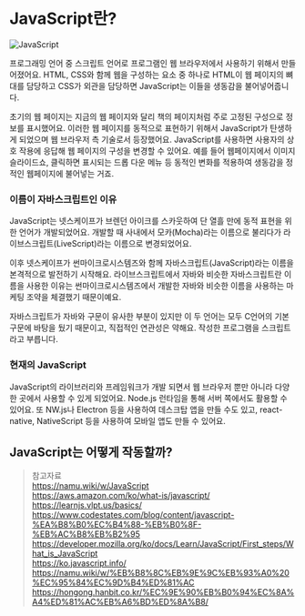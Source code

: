 # JavaScript란?
![JavaScript](https://img.shields.io/badge/javascript-%23323330.svg?style=for-the-badge&logo=javascript&logoColor=%23F7DF1E)  

프로그래밍 언어 중 스크립트 언어로 프로그램인 웹 브라우저에서 사용하기 위해서 만들어졌어요. HTML, CSS와 함께 웹을 구성하는 요소 중 하나로 HTML이 웹 페이지의 뼈대를 담당하고 CSS가 외관을 담당하면 JavaScript는 이들을 생동감을 불어넣어줍니다. 
  
초기의 웹 페이지는 지금의 웹 페이지와 달리 책의 페이지처럼 주로 고정된 구성으로 정보를 표시했어요. 이러한 웹 페이지를 동적으로 표현하기 위해서 JavaScript가 탄생하게 되었으며 웹 브라우저 측 기술로서 등장했어요. JavaScript를 사용하면  사용자의 상호 작용에 응답해 웹 페이지의 구성을 변경할 수 있어요. 예를 들어 웹페이지에서 이미지 슬라이드쇼, 클릭하면 표시되는 드롭 다운 메뉴 등 동적인 변화를 적용하여 생동감을 정적인 웹페이지에 불어넣는 거죠.
  
### 이름이 자바스크립트인 이유
 JavaScript는 넷스케이프가 브렌던 아이크를 스카웃하여 단 열흘 만에 동적 표현을 위한 언어가 개발되었어요. 개발할 때 사내에서 모카(Mocha)라는 이름으로 불리다가 라이브스크립트(LiveScript)라는 이름으로 변경되었어요.  
   
 이후 넷스케이프가 썬마이크로시스템즈와 함께 자바스크립트(JavaScript)라는 이름을 본격적으로 발전하기 시작해요. 라이브스크립트에서 자바와 비슷한 자바스크립트란 이름을 사용한 이유는 썬마이크로시스템즈에서 개발한 자바와 비슷한 이름을 사용하는 마케팅 조약을 체결했기 때문이예요. 
  
 자바스크립트가 자바와 구문이 유사한 부분이 있지만 이 두 언어는 모두 C언어의 기본 구문에 바탕을 뒀기 때문이고, 직접적인 연관성은 약해요. 작성한 프로그램을 스크립트라고 부릅니다.
   
### 현재의 JavaScript
 JavaScript의 라이브러리와 프레임워크가 개발 되면서 웹 브라우저 뿐만 아니라 다양한 곳에서 사용할 수 있게 되었어요. Node.js 런타임을 통해 서버 쪽에서도 활용할 수 있어요. 또 NW.js나 Electron 등을 사용하여 데스크탑 앱을 만들 수도 있고, react-native, NativeScript 등을 사용하여 모바일 앱도 만들 수 있어요.

## JavaScript는 어떻게 작동할까?
 
> 참고자료  
> https://namu.wiki/w/JavaScript  
> https://aws.amazon.com/ko/what-is/javascript/  
> https://learnjs.vlpt.us/basics/  
> https://www.codestates.com/blog/content/javascript-%EA%B8%B0%EC%B4%88-%EB%B0%8F-%EB%AC%B8%EB%B2%95  
> https://developer.mozilla.org/ko/docs/Learn/JavaScript/First_steps/What_is_JavaScript  
> https://ko.javascript.info/  
> https://namu.wiki/w/%EB%B8%8C%EB%9E%9C%EB%93%A0%20%EC%95%84%EC%9D%B4%ED%81%AC  
> https://hongong.hanbit.co.kr/%EC%9E%90%EB%B0%94%EC%8A%A4%ED%81%AC%EB%A6%BD%ED%8A%B8/  